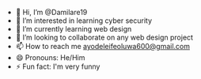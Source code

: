 - 👋 Hi, I’m @Damilare19
- 👀 I’m interested in learning cyber security
- 🌱 I’m currently learning web design
- 💞️ I’m looking to collaborate on any web design project
- 📫 How to reach me ayodeleifeoluwa600@gmail.com
- 😄 Pronouns: He/Him
- ⚡ Fun fact: I'm very funny

<!---
Damilare19/Damilare19 is a ✨ special ✨ repository because its `README.md` (this file) appears on your GitHub profile.
You can click the Preview link to take a look at your changes.
--->
